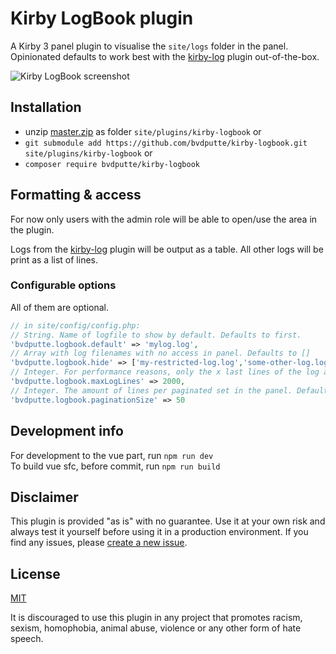 # Kirby LogBook plugin

A Kirby 3 panel plugin to visualise the `site/logs` folder in the panel.\
Opinionated defaults to work best with the [kirby-log](https://github.com/bvdputte/kirby-log/) plugin out-of-the-box.

![Kirby LogBook screenshot](https://user-images.githubusercontent.com/490505/141863354-64864db9-41f8-4fdc-9816-238e2eb352b8.png)

## Installation

- unzip [master.zip](https://github.com/bvdputte/kirby-logbook/archive/master.zip) as folder `site/plugins/kirby-logbook` or
- `git submodule add https://github.com/bvdputte/kirby-logbook.git site/plugins/kirby-logbook` or
- `composer require bvdputte/kirby-logbook`

## Formatting & access

For now only users with the admin role will be able to open/use the area in the plugin.

Logs from the [kirby-log](https://github.com/bvdputte/kirby-log/) plugin will be output as a table. All other logs will be print as a list of lines.

### Configurable options

All of them are optional.

```php
// in site/config/config.php:
// String. Name of logfile to show by default. Defaults to first.
'bvdputte.logbook.default' => 'mylog.log',
// Array with log filenames with no access in panel. Defaults to []
'bvdputte.logbook.hide' => ['my-restricted-log.log','some-other-log.log'],
// Integer. For performance reasons, only the x last lines of the log are being fetched and shown. Defaults to 2500
'bvdputte.logbook.maxLogLines' => 2000,
// Integer. The amount of lines per paginated set in the panel. Defaults to 25
'bvdputte.logbook.paginationSize' => 50
```

## Development info

For development to the vue part, run `npm run dev`\
To build vue sfc, before commit, run `npm run build`


## Disclaimer

This plugin is provided "as is" with no guarantee. Use it at your own risk and always test it yourself before using it in a production environment. If you find any issues, please [create a new issue](https://github.com/bvdputte/kirby-logbook/issues/new).

## License

[MIT](https://opensource.org/licenses/MIT)

It is discouraged to use this plugin in any project that promotes racism, sexism, homophobia, animal abuse, violence or any other form of hate speech.
